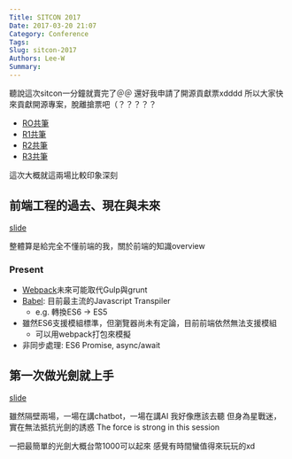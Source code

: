 ```yaml
---
Title: SITCON 2017
Date: 2017-03-20 21:07
Category: Conference
Tags: 
Slug: sitcon-2017
Authors: Lee-W
Summary: 
---
```


聽說這次sitcon一分鐘就賣完了＠＠
還好我申請了開源貢獻票xdddd
所以大家快來貢獻開源專案，脫離搶票吧（？？？？？

<!--more-->

- [RO共筆](https://hackmd.io/GYVgRgHAzALA7ABgLRjCGSYFMBMckCcOAJlEjjAnHAIYBsdIcwAjEA==?edit)
- [R1共筆](https://hackmd.io/JwdgRgTAjCEQtAMygBhPALBiAOeOBTAYwGZ4ATAVmAMuxUsQxCA=?both)
- [R2共筆](https://hackmd.io/CwVgnARghlBMAcBaAzAdgGzscDAzRUuUqi8AJrshBAAyqwCMZEQA?both)
- [R3共筆](https://hackmd.io/MwNhBYFMDMCMEMC0BWADARnI85kkbMDogEwDsssJwJAxrGarEA==?both)


這次大概就這兩場比較印象深刻

## 前端工程的過去、現在與未來
[slide](http://slides.com/tz5514/deck-1-2#/)

整體算是給完全不懂前端的我，關於前端的知識overview

### Present
- [Webpack](https://webpack.github.io)未來可能取代Gulp與grunt
- [Babel](https://babeljs.io): 目前最主流的Javascript Transpiler
	- e.g. 轉換ES6 -> ES5  
- 雖然ES6支援模組標準，但瀏覽器尚未有定論，目前前端依然無法支援模組
	- 可以用webpack打包來模擬
- 非同步處理: ES6 Promise, async/await

## 第一次做光劍就上手
[slide](https://www.slideshare.net/mobile/ssuserb8be06/ss-73305383)

雖然隔壁兩場，一場在講chatbot，一場在講AI
我好像應該去聽
但身為星戰迷，實在無法抵抗光劍的誘惑
The force is strong in this session

一把最簡單的光劍大概台幣1000可以起來
感覺有時間蠻值得來玩玩的xd